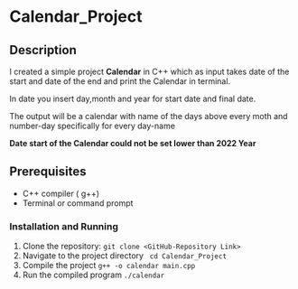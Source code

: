 # Calendar_Project

## Description

I created a simple project **Calendar** in C++ which as input takes date of the start and date of the end and print the Calendar in terminal.
<p>In date you insert day,month and year for start date and final date. </p>
<p>The output will be a calendar with name of the days above every moth and number-day specifically for every day-name </p>

**Date start of the Calendar could not be set lower than 2022 Year** 

## Prerequisites
- C++ compiler ( g++)
- Terminal or command prompt

### Installation and Running
1. Clone the repository:
``` git clone <GitHub-Repository Link> ```
2. Navigate to the project directory
``` cd Calendar_Project```
3. Compile the project
``` g++ -o calendar main.cpp ```
4. Run the compiled program
``` ./calendar ```
